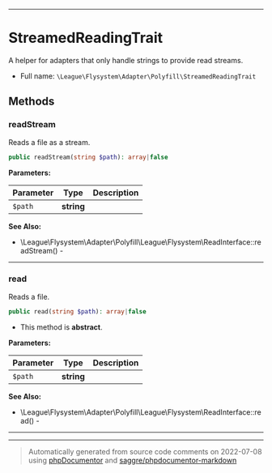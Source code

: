 ***

# StreamedReadingTrait

A helper for adapters that only handle strings to provide read streams.



* Full name: `\League\Flysystem\Adapter\Polyfill\StreamedReadingTrait`




## Methods


### readStream

Reads a file as a stream.

```php
public readStream(string $path): array|false
```








**Parameters:**

| Parameter | Type | Description |
|-----------|------|-------------|
| `$path` | **string** |  |



**See Also:**

* \League\Flysystem\Adapter\Polyfill\League\Flysystem\ReadInterface::readStream() - 

***

### read

Reads a file.

```php
public read(string $path): array|false
```




* This method is **abstract**.



**Parameters:**

| Parameter | Type | Description |
|-----------|------|-------------|
| `$path` | **string** |  |



**See Also:**

* \League\Flysystem\Adapter\Polyfill\League\Flysystem\ReadInterface::read() - 

***

***
> Automatically generated from source code comments on 2022-07-08 using [phpDocumentor](http://www.phpdoc.org/) and [saggre/phpdocumentor-markdown](https://github.com/Saggre/phpDocumentor-markdown)

